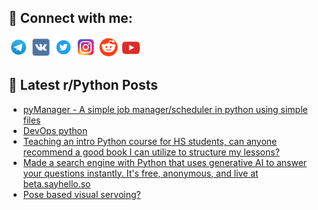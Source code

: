 ## 🔎 Connect with me:
[<img src="https://github.com/bullbesh/bullbesh/blob/main/images/Telegram.png" width="32" height="32" />](https://t.me/bullbesh)
[<img src="https://github.com/bullbesh/bullbesh/blob/main/images/VK.png" width="32" height="32" />](https://vk.com/bullbesh)
[<img src="https://github.com/bullbesh/bullbesh/blob/main/images/Twitter.png" width="32" height="32" />](https://twitter.com/bullbesh1)
[<img src="https://github.com/bullbesh/bullbesh/blob/main/images/Instagram.png" width="32" height="32" />](https://www.instagram.com/bullbesh)
[<img src="https://github.com/bullbesh/bullbesh/blob/main/images/Reddit.png" width="32" height="32" />](https://www.reddit.com/user/bullbesh)
[<img src="https://github.com/bullbesh/bullbesh/blob/main/images/YouTube.png" width="32" height="32" />](https://www.youtube.com/channel/UCtfjRs6uzgq5mfm8S06WTcg)

## 📕 Latest r/Python Posts
<!-- BLOG-POST-LIST:START -->
- [pyManager - A simple job manager/scheduler in python using simple files](https://www.reddit.com/r/Python/comments/w33ean/pymanager_a_simple_job_managerscheduler_in_python/)
- [DevOps python](https://www.reddit.com/r/Python/comments/w33dgv/devops_python/)
- [Teaching an intro Python course for HS students, can anyone recommend a good book I can utilize to structure my lessons?](https://www.reddit.com/r/Python/comments/w33cxr/teaching_an_intro_python_course_for_hs_students/)
- [Made a search engine with Python that uses generative AI to answer your questions instantly. It&#39;s free, anonymous, and live at beta.sayhello.so](https://www.reddit.com/r/Python/comments/w30fkt/made_a_search_engine_with_python_that_uses/)
- [Pose based visual servoing?](https://www.reddit.com/r/Python/comments/w2z948/pose_based_visual_servoing/)
<!-- BLOG-POST-LIST:END -->
